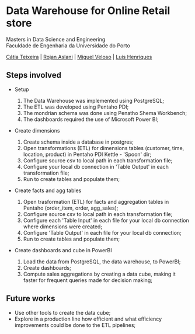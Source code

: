 # Data Warehouse for Online Retail store

Masters in Data Science and Engineering  
Faculdade de Engenharia da Universidade do Porto

[Cátia Teixeira](https://github.com/crdsteixeira) | [Rojan Aslani](https://github.com/RojanAsl) | [Miguel Veloso](https://github.com/cmiguelsv) | [Luís Henriques](https://github.com/LuisPHenriques)

## Steps involved

* Setup
  1. The Data Warehouse was implemented using PostgreSQL;
  2. The ETL was developed using Pentaho PDI;  
  3. The mondrian schema was done using Penatho Shema Workbench; 
  4. The dashboards required the use of Microsoft Power BI;

* Create dimensions
  1. Create schema inside a database in postgres;
  2. Open transformations (ETL) for dimensions tables (customer, time, location, product) in Pentaho PDI Kettle - 'Spoon' dir;
  3. Configure source csv to local path in each transformation file;
  4. Configure your local db connection in 'Table Output' in each transformation file;
  5. Run to create tables and populate them;

* Create facts and agg tables
  1. Open trasformation (ETL) for facts and aggregation tables in Pentaho (order_item, order, agg_sales);
  2. Configure source csv to local path in each transformation file;
  3. Configure each 'Table Input' in each file for your local db connection where dimensions were created;
  4. Configure 'Table Output' in each file for your local db connection;
  5. Run to create tables and populate them;

* Create dashboards and cube in PowerBI
  1. Load the data from PostgreSQL, the data warehouse, to PowerBI;
  2. Create dashboards;
  3. Compute sales aggregations by creating a data cube, making it faster for frequent queries made for decision making;

## Future works

* Use other tools to create the data cube;
* Explore in a production line how efficient and what efficiency improvements could be done to the ETL pipelines;
